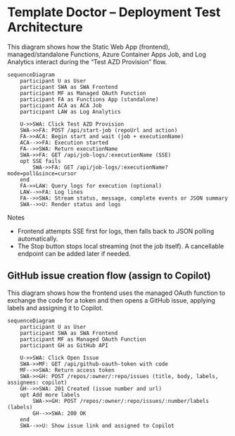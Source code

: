 # Template Doctor – Deployment Test Architecture

This diagram shows how the Static Web App (frontend), managed/standalone Functions, Azure Container Apps Job, and Log Analytics interact during the “Test AZD Provision” flow.

```mermaid
sequenceDiagram
    participant U as User
    participant SWA as SWA Frontend
    participant MF as Managed OAuth Function
    participant FA as Functions App (standalone)
    participant ACA as ACA Job
    participant LAW as Log Analytics

    U->>SWA: Click Test AZD Provision
    SWA->>FA: POST /api/start-job (repoUrl and action)
    FA->>ACA: Begin start and wait (job + executionName)
    ACA-->>FA: Execution started
    FA-->>SWA: Return executionName
    SWA->>FA: GET /api/job-logs/:executionName (SSE)
    opt SSE fails
        SWA->>FA: GET /api/job-logs/:executionName?mode=poll&since=cursor
    end
    FA->>LAW: Query logs for execution (optional)
    LAW-->>FA: Log lines
    FA-->>SWA: Stream status, message, complete events or JSON summary
    SWA-->>U: Render status and logs
```

Notes
- Frontend attempts SSE first for logs, then falls back to JSON polling automatically.
- The Stop button stops local streaming (not the job itself). A cancellable endpoint can be added later if needed.

## GitHub issue creation flow (assign to Copilot)

This diagram shows how the frontend uses the managed OAuth function to exchange the code for a token and then opens a GitHub issue, applying labels and assigning it to Copilot.

```mermaid
sequenceDiagram
    participant U as User
    participant SWA as SWA Frontend
    participant MF as Managed OAuth Function
    participant GH as GitHub API

    U->>SWA: Click Open Issue
    SWA->>MF: GET /api/github-oauth-token with code
    MF-->>SWA: Return access token
    SWA->>GH: POST /repos/:owner/:repo/issues (title, body, labels, assignees: copilot)
    GH-->>SWA: 201 Created (issue number and url)
    opt Add more labels
        SWA->>GH: POST /repos/:owner/:repo/issues/:number/labels (labels)
        GH-->>SWA: 200 OK
    end
    SWA-->>U: Show issue link and assigned to Copilot
```
